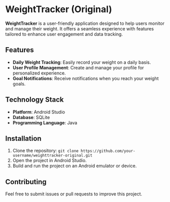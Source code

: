 # WeightTracker (Original)

**WeightTracker** is a user-friendly application designed to help users monitor and manage their weight. It offers a seamless experience with features tailored to enhance user engagement and data tracking.

## Features
- **Daily Weight Tracking**: Easily record your weight on a daily basis.
- **User Profile Management**: Create and manage your profile for personalized experience.
- **Goal Notifications**: Receive notifications when you reach your weight goals.

## Technology Stack
- **Platform**: Android Studio
- **Database**: SQLite
- **Programming Language**: Java


## Installation
1. Clone the repository: `git clone https://github.com/your-username/weighttracker-original.git`
2. Open the project in Android Studio.
3. Build and run the project on an Android emulator or device.


## Contributing
Feel free to submit issues or pull requests to improve this project.

